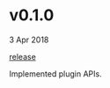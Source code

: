 # v0.1.0

3 Apr 2018

[release](https://github.com/HumanBrainProject/interactive-viewer/releases/tag/v0.1.0)

Implemented plugin APIs.
